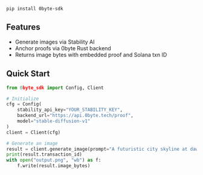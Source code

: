 `pip install 0byte-sdk`

## Features
- Generate images via Stability AI
- Anchor proofs via 0byte Rust backend
- Returns image bytes with embedded proof and Solana txn ID

## Quick Start
```python
from 0byte_sdk import Config, Client

# Initialize
cfg = Config(
    stability_api_key="YOUR_STABILITY_KEY",
    backend_url="https://api.0byte.tech/proof",
    model="stable-diffusion-v1"
)
client = Client(cfg)

# Generate an image
result = client.generate_image(prompt="A futuristic city skyline at dawn")
print(result.transaction_id)
with open("output.png", "wb") as f:
    f.write(result.image_bytes)
```